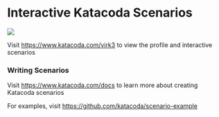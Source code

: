 # Interactive Katacoda Scenarios

[![](http://shields.katacoda.com/katacoda/virk3/count.svg)](https://www.katacoda.com/virk3 "Get your profile on Katacoda.com")

Visit https://www.katacoda.com/virk3 to view the profile and interactive scenarios

### Writing Scenarios
Visit https://www.katacoda.com/docs to learn more about creating Katacoda scenarios

For examples, visit https://github.com/katacoda/scenario-example
